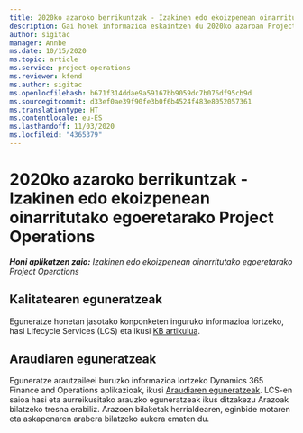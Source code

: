 ```yaml
---
title: 2020ko azaroko berrikuntzak - Izakinen edo ekoizpenean oinarritutako egoeretarako Project Operations
description: Gai honek informazioa eskaintzen du 2020ko azaroan Project Operations bertsioan eskuragarri dauden kalitate-eguneratzeei buruz, stockean eta ekoizpenean oinarritutako egoeretarako.
author: sigitac
manager: Annbe
ms.date: 10/15/2020
ms.topic: article
ms.service: project-operations
ms.reviewer: kfend
ms.author: sigitac
ms.openlocfilehash: b671f314ddae9a59167bb9059dc7b076df95cb9d
ms.sourcegitcommit: d33ef0ae39f90fe3b0f6b4524f483e8052057361
ms.translationtype: HT
ms.contentlocale: eu-ES
ms.lasthandoff: 11/03/2020
ms.locfileid: "4365379"
---
```

# <a name="whats-new-november-2020---project-operations-for-stockedproduction-based-scenarios"></a>2020ko azaroko berrikuntzak - Izakinen edo ekoizpenean oinarritutako egoeretarako Project Operations

_**Honi aplikatzen zaio:** Izakinen edo ekoizpenean oinarritutako egoeretarako Project Operations_

## <a name="quality-updates"></a>Kalitatearen eguneratzeak

Eguneratze honetan jasotako konponketen inguruko informazioa lortzeko, hasi Lifecycle Services (LCS) eta ikusi [KB artikulua](https://fix.lcs.dynamics.com/Issue/Details?bugId=488609&amp;dbType=3&amp;qc=8251e8e1d5e2386de850599926c1adc3fec8e2ba25308036d22cdfe0a1c28fc7).

## <a name="regulatory-updates"></a>Araudiaren eguneratzeak

Eguneratze arautzaileei buruzko informazioa lortzeko Dynamics 365 Finance and Operations aplikazioak, ikusi [Araudiaren eguneratzeak](https://docs.microsoft.com/dynamics365/finance/localizations/regulatory-updates). LCS-en saioa hasi eta aurreikusitako arauzko eguneratzeak ikus ditzakezu Arazoak bilatzeko tresna erabiliz. Arazoen bilaketak herrialdearen, eginbide motaren eta askapenaren arabera bilatzeko aukera ematen du.

